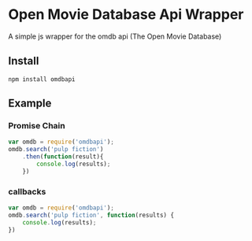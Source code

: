 Open Movie Database Api Wrapper
===============================

A simple js wrapper for the omdb api (The Open Movie Database)

## Install 

```
npm install omdbapi
```

## Example

### Promise Chain
```js
var omdb = require('omdbapi');
omdb.search('pulp fiction')
	.then(function(result){
		console.log(results);
	})
```

### callbacks
```js
var omdb = require('omdbapi');
omdb.search('pulp fiction', function(results) {
	console.log(results);
})
```